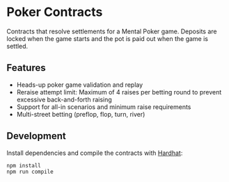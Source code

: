 # Poker Contracts

Contracts that resolve settlements for a Mental Poker game. Deposits are locked when the game starts and the pot is paid out when the game is settled.

## Features

- Heads-up poker game validation and replay
- Reraise attempt limit: Maximum of 4 raises per betting round to prevent excessive back-and-forth raising
- Support for all-in scenarios and minimum raise requirements
- Multi-street betting (preflop, flop, turn, river)

## Development

Install dependencies and compile the contracts with [Hardhat](https://hardhat.org/):

```
npm install
npm run compile
```
